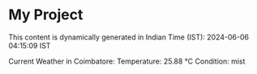# My Project

This content is dynamically generated in Indian Time (IST): 2024-06-06 04:15:09 IST


Current Weather in Coimbatore:
Temperature: 25.88 °C
Condition: mist
